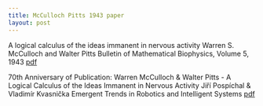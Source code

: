 ```yaml
---
title: McCulloch Pitts 1943 paper
layout: post
---
```


A logical calculus of the ideas immanent in nervous activity
Warren S. McCulloch and Walter Pitts
Bulletin of Mathematical Biophysics, Volume 5, 1943
[pdf](/assets/mccolloch.logical.calculus.ideas.1943.pdf)


70th Anniversary of Publication: Warren McCulloch & Walter Pitts - A Logical Calculus of the Ideas Immanent in Nervous Activity
Jiří Pospíchal & Vladimír Kvasnička
Emergent Trends in Robotics and Intelligent Systems
[pdf](/assets/Kvasnicka_Pospichal_SETINAIR%202013.pdf)
